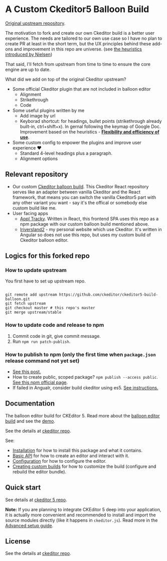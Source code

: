 # A Custom Ckeditor5 Balloon Build

[Original upstream repository](https://github.com/ckeditor/ckeditor5-build-balloon).

The motivation to fork and create our own Ckeditor build is a better user experience. The needs are tailored to our own use case so I have no plan to create PR at least in the short term, but the UX principles behind these add-ons and improvement in this repo are universe. (see [the heuristics introduced by Nielsen](https://en.wikipedia.org/wiki/Heuristic_evaluation))  

That said, I'll fetch from upstream from time to time to ensure the core engine are up to date.

What did we add on top of the original Ckeditor upstream?
- Some official Ckeditor plugin that are not included in balloon editor 
    - Alignment
    - Strikethrough
    - Code
- Some useful plugins written by me
    - Add image by url
    - Keyborad shortcut: for headings, bullet points (strikethrough already built-in, ctrl+shift+x). In gernal following the keymap of Google Doc. Improvement based on the heuristics - [**Flexibility and efficiency of use**](https://en.wikipedia.org/wiki/Heuristic_evaluation).
- Some custom config to enpower the plugins and improve user experience ❤️️️️ 
    - Standard 4-level headings plus a paragraph.
    - Alignment options

## Relevant repository

- Our custom [Ckeditor balloon build](https://github.com/rivernews/ckeditor5-build-balloon). This Ckeditor React repository serves like an adapter between vanilla Ckeditor and the React framework, that means you can switch the vanilla Ckeditor5 part with any other variant you want - say it's the offical or somebody else custom build like me.
- User facing apps
    - [Appl Tracky](https://github.com/rivernews/appl-tracky-spa). Written in React, this frontend SPA uses this repo as a npm package with our custom balloon build mentioned above.
    - [Iriversland2](https://github.com/rivernews/iriversland2-spa) - my personal website which use Ckeditor. It's written in Angular so does not use this repo, but uses my custom build of Ckeditor balloon editor.

## Logics for this forked repo

### How to update upstream

You first have to set up upstream repo.

```

git remote add upstream https://github.com/ckeditor/ckeditor5-build-balloon.git
git fetch upstream
git checkout master # this repo's master
git merge upstream/stable

```

### How to update code and release to npm

1. Commit code in git, give commit message.
1. Run `npm run patch-publish`.

### How to publish to npm (only the first time when `package.json` release command not yet set)

- [See this post.](https://hackernoon.com/how-to-publish-your-package-on-npm-7fc1f5aae600)
- How to create public, scoped package? `npm publish --access public`. [See this npm official page](https://docs.npmjs.com/creating-and-publishing-scoped-public-packages).
- If failed in Angualr, consider build ckeditor using es5. [See instructions.](https://ckeditor.com/docs/ckeditor5/latest/builds/guides/integration/advanced-setup.html#option-building-to-es5-target)

## Documentation

The balloon editor build for CKEditor 5. Read more about the [balloon editor build](https://ckeditor.com/docs/ckeditor5/latest/builds/guides/overview.html#balloon-editor) and see the [demo](https://ckeditor.com/docs/ckeditor5/latest/examples/builds/balloon-editor.html).

See the details at [ckeditor repo](https://github.com/ckeditor/ckeditor5-build-balloon).

See:

* [Installation](https://ckeditor.com/docs/ckeditor5/latest/builds/guides/integration/installation.html) for how to install this package and what it contains.
* [Basic API](https://ckeditor.com/docs/ckeditor5/latest/builds/guides/integration/basic-api.html) for how to create an editor and interact with it.
* [Configuration](https://ckeditor.com/docs/ckeditor5/latest/builds/guides/integration/configuration.html) for how to configure the editor.
* [Creating custom builds](https://ckeditor.com/docs/ckeditor5/latest/builds/guides/development/custom-builds.html) for how to customize the build (configure and rebuild the editor bundle).

## Quick start

See details at [ckeditor 5 repo](https://github.com/ckeditor/ckeditor5-build-balloon).

**Note:** If you are planning to integrate CKEditor 5 deep into your application, it is actually more convenient and recommended to install and import the source modules directly (like it happens in `ckeditor.js`). Read more in the [Advanced setup guide](https://ckeditor.com/docs/ckeditor5/latest/builds/guides/integration/advanced-setup.html).

## License

See the details at [ckeditor repo](https://github.com/ckeditor/ckeditor5-build-balloon).